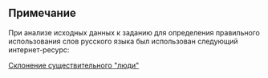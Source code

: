 ## Примечание

При анализе исходных данных к заданию для определения правильного использования слов русского языка был использован следующий интернет-ресурс:

[Склонение существительного "люди"](https://prochastirechi.ru/sushchestvitelnoe/ludi)